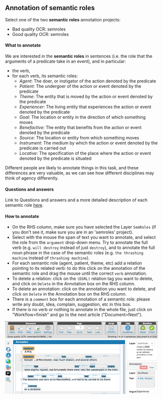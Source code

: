 ## Annotation of semantic roles

Select one of the two **semantic roles** annotation projects:
  * Bad quality OCR: semroles
  * Good quality OCR: semroles

#### What to annotate
We are interested in the **semantic roles** in sentences (i.e. the role that the arguments of a predicate take in an event), and in particular:
  * the verb,
  * for each verb, its semantic roles:
    * _Agent_: The doer, or instigator of the action denoted by the predicate
    * _Patient_: The undergoer of the action or event denoted by the predicate
    * _Theme_: The entity that is moved by the action or event denoted by the predicate
    * _Experiencer_: The living entity that experiences the action or event denoted by the predicate
    * _Goal_: The location or entity in the direction of which something moves
    * _Benefactive_: The entity that benefits from the action or event denoted by the predicate
    * _Source_: The location or entity from which something moves
    * _Instrument_: The medium by which the action or event denoted by the predicate is carried out
    * _Locative_: The specification of the place where the action or event denoted by the predicate is situated

Different people are likely to annotate things in this task, and these differences are very valuable, as we can see how different disciplines may think of agency differently.

#### Questions and answers

Link to Questions and answers and a more detailed description of each semantic role [here](https://docs.google.com/document/d/1NLenqdv-mD298XVLs3LTUmebLBAgcaAzlGYaFLmH-LM/edit).
  
#### How to annotate
* On the RHS column, make sure you have selected the Layer `SemRoles` (if you don't see it, make sure you are in an 'semroles' project).
* Select with the mouse the span of text you want to annotate, and select the role from the `argument` drop-down menu. Try to annotate the full verb (e.g. `will destroy` instead of just `destroy`), and to annotate the full noun phrase in the case of the semantic roles (e.g. `the thrashing machine` instead of `thrashing machine`).
* For each semantic role (agent, patient, theme, etc) add a relation pointing to its related verb: to do this click on the annotation of the semantic role and drag the mouse until the correct `verb` annotation.
* To delete a relation: click on the `(DSRL)` relation tag you want to delete, and click on `Delete` in the Annotation box on the RHS column.
* To delete an annotation: click on the annotation you want to delete, and click on `Delete` in the Annotation box on the RHS column.
* There is a `comment` box for each annotation of a semantic role: please write any doubt, idea, complain, suggestion, etc in this box.
* If there is no verb or nothing to annotate in the whole file, just click on "Workflow>finish" and go to the next article ("Document>Next").

![See example here](https://github.com/mcollardanuy/lwm_playground/blob/master/annotations/semrolesGood.png)

